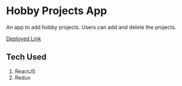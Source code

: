 # Hobby Projects App

An app to add hobby projects. 
Users can add and delete the projects.

[Deployed Link](https://hobby-project.netlify.app/)

## Tech Used

1. ReactJS
2. Redux